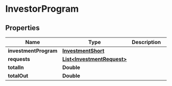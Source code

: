 
# InvestorProgram

## Properties
Name | Type | Description | Notes
------------ | ------------- | ------------- | -------------
**investmentProgram** | [**InvestmentShort**](InvestmentShort.md) |  |  [optional]
**requests** | [**List&lt;InvestmentRequest&gt;**](InvestmentRequest.md) |  |  [optional]
**totalIn** | **Double** |  |  [optional]
**totalOut** | **Double** |  |  [optional]



